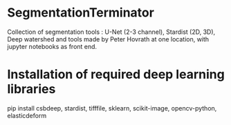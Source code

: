 # SegmentationTerminator

Collection of segmentation tools : U-Net (2-3 channel), Stardist (2D, 3D), Deep watershed 
and tools made by Peter Hovrath at one location, with jupyter notebooks as front end.

# Installation of required deep learning libraries
pip install csbdeep, stardist, tifffile, sklearn, scikit-image, opencv-python, elasticdeform
